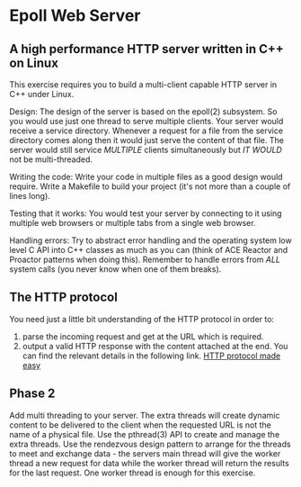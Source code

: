 # Epoll Web Server

## A high performance HTTP server written in C++ on Linux

This exercise requires you to build a multi-client capable HTTP server
in C++ under Linux.

Design:
The design of the server is based on the epoll(2) subsystem.
So you would use just one thread to serve multiple clients.
Your server would receive a service directory. Whenever a request for
a file from the service directory comes along then it would just serve
the content of that file.
The server would still service *MULTIPLE* clients simultaneously but
*IT WOULD* not be multi-threaded.

Writing the code:
Write your code in multiple files as a good design would require.
Write a Makefile to build your project (it's not more than a couple
of lines long).

Testing that it works:
You would test your server by connecting to it using multiple web browsers
or multiple tabs from a single web browser.

Handling errors:
Try to abstract error handling and the operating system low level C API
into C++ classes as much as you can (think of ACE Reactor and Proactor
patterns when doing this).
Remember to handle errors from *ALL* system calls (you never know when
one of them breaks).

## The HTTP protocol

You need just a little bit understanding of the HTTP protocol in order to:
1) parse the incoming request and get at the URL which is required.
2) output a valid HTTP response with the content attached at the end.
You can find the relevant details in the following link.
[HTTP protocol made easy](http://www.jmarshall.com/easy/http/#sample)

## Phase 2
Add multi threading to your server. The extra threads will create dynamic
content to be delivered to the client when the requested URL is not the
name of a physical file. Use the pthread(3) API to create and manage the
extra threads. Use the rendezvous design pattern to arrange for the threads
to meet and exchange data - the servers main thread will give the worker
thread a new request for data while the worker thread will return the
results for the last request. One worker thread is enough for this exercise.
